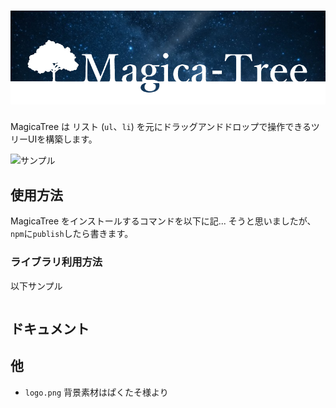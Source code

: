 ![MagicaTree](attachment/logo.png)
===

MagicaTree は リスト (`ul`、`li`) を元にドラッグアンドドロップで操作できるツリーUIを構築します。

![サンプル](attachment/sample.gif)

使用方法
---

MagicaTree をインストールするコマンドを以下に記...
そうと思いましたが、`npm`に`publish`したら書きます。

### ライブラリ利用方法 ###


以下サンプル

```javascript
```

ドキュメント
---

他
---

- `logo.png` 背景素材はぱくたそ様より
